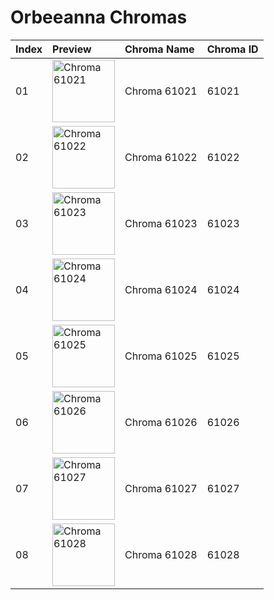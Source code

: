 # Orbeeanna Chromas

| Index | Preview | Chroma Name | Chroma ID |
|:---|:---|:---|:---|
| 01 | <img src='https://raw.communitydragon.org/latest/plugins/rcp-be-lol-game-data/global/default/v1/champion-chroma-images/61/61021.png' alt='Chroma 61021' width='100'> | Chroma 61021 | 61021 |
| 02 | <img src='https://raw.communitydragon.org/latest/plugins/rcp-be-lol-game-data/global/default/v1/champion-chroma-images/61/61022.png' alt='Chroma 61022' width='100'> | Chroma 61022 | 61022 |
| 03 | <img src='https://raw.communitydragon.org/latest/plugins/rcp-be-lol-game-data/global/default/v1/champion-chroma-images/61/61023.png' alt='Chroma 61023' width='100'> | Chroma 61023 | 61023 |
| 04 | <img src='https://raw.communitydragon.org/latest/plugins/rcp-be-lol-game-data/global/default/v1/champion-chroma-images/61/61024.png' alt='Chroma 61024' width='100'> | Chroma 61024 | 61024 |
| 05 | <img src='https://raw.communitydragon.org/latest/plugins/rcp-be-lol-game-data/global/default/v1/champion-chroma-images/61/61025.png' alt='Chroma 61025' width='100'> | Chroma 61025 | 61025 |
| 06 | <img src='https://raw.communitydragon.org/latest/plugins/rcp-be-lol-game-data/global/default/v1/champion-chroma-images/61/61026.png' alt='Chroma 61026' width='100'> | Chroma 61026 | 61026 |
| 07 | <img src='https://raw.communitydragon.org/latest/plugins/rcp-be-lol-game-data/global/default/v1/champion-chroma-images/61/61027.png' alt='Chroma 61027' width='100'> | Chroma 61027 | 61027 |
| 08 | <img src='https://raw.communitydragon.org/latest/plugins/rcp-be-lol-game-data/global/default/v1/champion-chroma-images/61/61028.png' alt='Chroma 61028' width='100'> | Chroma 61028 | 61028 |
